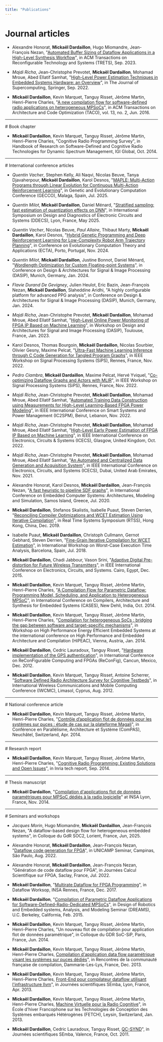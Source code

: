 ```yaml
---
title: "Publications"
---
```


# Journal articles

- Alexandre Honorat, **Mickaël Dardaillon**, Hugo Miomandre, Jean-François Nezan,
"[Automated Buffer Sizing of Dataflow Applications in a High-Level Synthesis Workflow](https://hal.science/hal-04237266)",
in ACM Transactions on Reconfigurable Technology and Systems (TRETS), Sep. 2023.

- *Majdi Richa*, Jean-Christophe Prevotet, **Mickaël Dardaillon**, Mohamad Mroue, Abed Ellatif Samhat,
  "[High-Level Power Estimation Techniques in Embedded Systems Hardware: an Overview](https://hal.archives-ouvertes.fr/hal-03770344)",
  in The Journal of Supercomputing, Springer, Sep. 2022.

- **Mickaël Dardaillon**, Kevin Marquet, Tanguy Risset, Jérôme Martin, Henri-Pierre Charles,
  "[A new compilation flow for software-defined radio applications on heterogeneous MPSoCs](https://hal.inria.fr/hal-01396143)",
  in ACM Transactions on Architecture and Code Optimization (TACO), vol. 13, no. 2, Jun. 2016.

<hr>
# Book chapter

- **Mickaël Dardaillon**, Kevin Marquet, Tanguy Risset, Jérôme Martin, Henri-Pierre Charles,
  "Cognitive Radio Programming Survey",
  in Handbook of Research on Software-Defined and Cognitive Radio Technologies for Dynamic Spectrum Management, IGI Global, Oct. 2014.

<hr>
# International conference articles

- *Quentin Vacher*, Stephen Kelly, Ali Naqvi, Nicolas Beuve, Tanya Djavaherpour, **Mickaël Dardaillon**, Karol Desnos,
"[MAPLE: Multi-Action Programs through Linear Evolution for Continuous Multi-Action Reinforcement Learning](https://hal.science/hal-05196344/)",
in Genetic and Evolutionary Computation Conference (GECCO), Malaga, Spain, Jul. 2025.

- *Quentin Milot*, **Mickaël Dardaillon**, Daniel Ménard,
"[Stratified sampling: fast estimation of quantization effects on DNN](https://hal.science/hal-05097594)",
in International Symposium on Design and Diagnostics of Electronic Circuits and Systems (DDECS), Lyon, France, May 2025.

-  *Quentin Vacher*, Nicolas Beuve, *Paul Allaire*, Thibaut Marty, **Mickaël Dardaillon**, Karol Desnos,
"[Hybrid Genetic Programming and Deep Reinforcement Learning for Low-Complexity Robot Arm Trajectory Planning](https://hal.science/hal-04817233)",
in Conference on Evolutionary Computation Theory and Applications (ECTA), Porto, Portugal, Nov. 2024.

- *Quentin Milot*, **Mickaël Dardaillon**, Justine Bonnot, Daniel Ménard,
"[Wordlength Optimization for Custom Floating-point Systems](https://hal.science/hal-04457903/)",
in Conference on Design & Architectures for Signal & Image Processing (DASIP), Munich, Germany, Jan. 2024.

- *Flavie Durand De Gevigney*, Julien Heulot, Eric Bazin, Jean-François Nezan, **Mickaël Dardaillon**, Slaheddine Aridhi,
"A highly configurable platform for advanced PPG analysis",
in Conference on Design & Architectures for Signal & Image Processing (DASIP), Munich, Germany, Jan. 2024.

- *Majdi Richa*, Jean-Christophe Prevotet, **Mickaël Dardaillon**, Mohamad Mroue, Abed Ellatif Samhat,
  "[High-Level Online Power Monitoring of FPGA IP Based on Machine Learning](https://hal.archives-ouvertes.fr/hal-03907773)",
  in Workshop on Design and Architectures for Signal and Image Processing (DASIP), Toulouse, France, Jan. 2023.

- Karol Desnos, Thomas Bourgoin, **Mickaël Dardaillon**, Nicolas Sourbier, Olivier Gesny, Maxime Pelcat,
  "[Ultra-Fast Machine Learning Inference through C Code Generation for Tangled Program Graphs](https://hal.archives-ouvertes.fr/hal-03845227/)",
  in IEEE Workshop on Signal Processing Systems (SiPS), Rennes, France, Nov. 2022.

- *Pedro Ciambra*, **Mickaël Dardaillon**, Maxime Pelcat, Hervé Yviquel,
  "[Co-optimizing Dataflow Graphs and Actors with MLIR](https://hal.archives-ouvertes.fr/hal-03845902)",
  in IEEE Workshop on Signal Processing Systems (SiPS), Rennes, France, Nov. 2022.

- *Majdi Richa*, Jean-Christophe Prevotet, **Mickaël Dardaillon**, Mohamad Mroue, Abed Ellatif Samhat,
  "[Automated Training Data Construction using Measurements for High-Level Learning-Based FPGA Power Modeling](https://hal.archives-ouvertes.fr/hal-03793988)",
  in IEEE International Conference on Smart Systems and Power Management (IC2SPM), Beirut, Lebanon, Nov. 2022.

- *Majdi Richa*, Jean-Christophe Prevotet, **Mickaël Dardaillon**, Mohamad Mroue, Abed Ellatif Samhat,
  "[High-Level Early Power Estimation of FPGA IP Based on Machine Learning](https://hal.archives-ouvertes.fr/hal-03771132)",
  in IEEE International Conference on Electronics, Circuits & Systems (ICECS), Glasgow, United Kingdom, Oct. 2022.

- *Majdi Richa*, Jean-Christophe Prevotet, **Mickaël Dardaillon**, Mohamad Mroue, Abed Ellatif Samhat,
  "[An Automated and Centralized Data Generation and Acquisition System](https://hal.archives-ouvertes.fr/hal-03600943)",
  in IEEE International Conference on Electronics, Circuits, and Systems (ICECS), Dubai, United Arab Emirates, Nov. 2021.

- Alexandre Honorat, Karol Desnos, **Mickaël Dardaillon**, Jean-François Nezan,
  "[A fast heuristic to pipeline SDF graphs](https://hal.archives-ouvertes.fr/hal-02993338)",
  in International Conference on Embedded Computer Systems: Architectures, Modeling and Simulation, Samos Island, Greece, Jul. 2020.

- **Mickaël Dardaillon**, Stefanos Skalistis, Isabelle Puaut, Steven Derrien,
  "[Reconciling Compiler Optimizations and WCET Estimation Using Iterative Compilation](https://hal.archives-ouvertes.fr/hal-02286164)",
  in Real Time Systems Symposium (RTSS), Hong Kong, China, Dec. 2019.

- Isabelle Puaut, **Mickaël Dardaillon**, Christoph Cullmann, Gernot Gebhard, Steven Derrien,
  "[Fine-Grain Iterative Compilation for WCET Estimation](http://www.irisa.fr/alf/downloads/puaut/papers/WCET_2018.pdf)",
  in International Workshop on Worst-Case Execution Time Analysis, Barcelona, Spain, Jul. 2018.

- **Mickaël Dardaillon**, Chadi Jabbour, Vason Srini,
  "[Adaptive Digital Pre-distortion for Future Wireless Transmitters](http://dx.doi.org/10.1109/ICECS.2015.7440316)",
   in IEEE International Conference on Electronics, Circuits, and Systems. Cairo, Egypt, Dec. 2015.

- **Mickaël Dardaillon**, Kevin Marquet, Tanguy Risset, Jérôme Martin, Henri-Pierre Charles,
  "[A Compilation Flow for Parametric Dataflow: Programming Model, Scheduling, and Application to Heterogeneous MPSoC](https://hal.inria.fr/hal-01048649)",
  in International Conference on Compilers, Architecture and Synthesis for Embedded Systems (CASES), New Dehli, India, Oct. 2014.

- **Mickaël Dardaillon**, Kevin Marquet, Tanguy Risset, Jérôme Martin, Henri-Pierre Charles,
  "[Compilation for heterogeneous SoCs : bridging the gap between software and target-specific mechanisms](http://hal.inria.fr/hal-00936924)",
  in Workshop on High Performance Energy Efficient Embedded Systems at the international conference on High Performance and Embedded Architecture and Compilation (HiPEAC), Vienna, Austria, Jan. 2014.

- **Mickaël Dardaillon**, Cedric Lauradoux, Tanguy Risset,
  "[Hardware implementation of the GPS authentication](http://hal.inria.fr/hal-00737003)",
  in International Conference on ReConFigurable Computing and FPGAs (ReConFig), Cancun, Mexico, Dec. 2012.

- **Mickaël Dardaillon**, Kevin Marquet, Tanguy Risset, Antoine Scherrer,
  "[Software Defined Radio Architecture Survey for Cognitive Testbeds](http://hal.inria.fr/hal-00736995)",
  in International Wireless Communications and Mobile Computing Conference (IWCMC), Limasol, Cyprus, Aug. 2012.

<hr>
# National conference article

- **Mickaël Dardaillon**, Kevin Marquet, Tanguy Risset, Jérôme Martin, Henri-Pierre Charles,
  "[Contrôle d’application flot de données pour les systèmes sur puces : étude de cas sur la plateforme Magali](http://hal.inria.fr/hal-00984310)",
  in Conférence en Parallélisme, Architecture et Système (ComPAS), Neuchâtel, Switzerland, Apr. 2014.

<hr>
# Research report

- **Mickaël Dardaillon**, Kevin Marquet, Tanguy Risset, Jérôme Martin, Henri-Pierre Charles,
  "[Cognitive Radio Programming: Existing Solutions and Open Issues](http://hal.inria.fr/hal-00859467/)",
   in Inria tech report, Sep. 2014.

<hr>
# Thesis manuscript

- **Mickaël Dardaillon**,
  "[Compilation d'applications flot de données paramétriques pour MPSoC dédiés à la radio logicielle](http://www.theses.fr/2014ISAL0102/document)"
  at INSA Lyon, France, Nov. 2014.

<hr>
# Seminars and workshops

- *Jacques Morin*, Hugo Miomandre, **Mickaël Dardaillon**, Jean-François Nezan,
"A dataflow-based design flow for heterogeneous embedded systems",
in Colloque du GdR SOC2, Lorient, France, Jun, 2025.

- Alexandre Honorat, **Mickaël Dardaillon**, Jean-François Nezan,
  "[Dataflow code generation for FPGA](https://www.youtube.com/watch?v=Yqa74bPWMZg)",
  in UNICAMP Seminar, Campinas, São Paulo, Aug. 2022.

- Alexandre Honorat, **Mickaël Dardaillon**, Jean-François Nezan,
  "Génération de code dataflow pour FPGA",
  in Journées Calcul Scientifique sur FPGA, Saclay, France, Jul. 2022.

- **Mickaël Dardaillon**,
  "[Multirate Dataflow for FPGA Programming](https://hackmd.io/s/H1qxbyqkf#Micka%C3%ABl---MultiRate)",
  in Dataflow Worksop, INSA Rennes, France, Dec. 2017.

- **Mickaël Dardaillon**,
  "[Compilation of Parametric Dataflow Applications for Software-Defined-Radio-Dedicated MPSoCs](http://embedded.eecs.berkeley.edu/seminar/#77d07f)",
  in Design of Robotics and Embedded systems, Analysis, and Modeling Seminar (DREAMS), U.C. Berkeley, California, Feb. 2015.

- **Mickaël Dardaillon**, Kevin Marquet, Tanguy Risset, Jérôme Martin, Henri-Pierre Charles,
  "Un nouveau flot de compilation pour application flot de données paramétrique",
  in Colloque du GDR SoC-SiP, Paris, France, Jun. 2014.

- **Mickaël Dardaillon**, Kevin Marquet, Tanguy Risset, Jérôme Martin, Henri-Pierre Charles,
  [Compilation d'application data flow paramétrique visant les systèmes sur puces dédiés](http://compilation.gforge.inria.fr/2013_12_Dammarie/programme_detaille.html)",
   in Rencontres de la communauté française de compilation, Dammarie-Les-Lys, France, Dec. 2013.

- **Mickaël Dardaillon**, Kevin Marquet, Tanguy Risset, Jérôme Martin, Henri-Pierre Charles,
  [Front-End pour compilateur dataflow utilisant l'infrastructure llvm](http://www.projet-semba-cluster-isle-rhone-alpes.org/semba13/Planning_Semba_2013.html)",
  in Journées scientifiques SEmba, Lyon, France, Apr. 2013.

- **Mickaël Dardaillon**, Kevin Marquet, Tanguy Risset, Jérôme Martin, Henri-Pierre Charles,
  [Machine Virtuelle pour la Radio Cognitive](https://sites.google.com/site/fetch2013/program)",
  in École d'hiver Francophone sur les Technologies de Conception des Systèmes embarqués Hétérogènes (FETCH), Leysin, Switzerland, Jan. 2013.

- **Mickaël Dardaillon**, Cedric Lauradoux, Tanguy Risset,
  [QC-SYND](http://www.projet-semba-cluster-isle-rhone-alpes.org/semba11/programme.html)",
  in Journées scientifiques SEmba, Valence, France, Oct. 2011.
